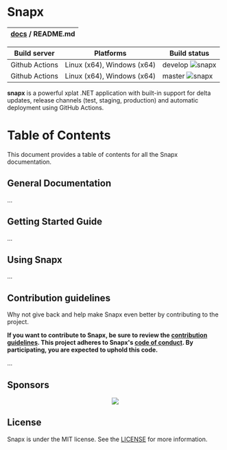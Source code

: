 # Snapx 

| [docs](.) / README.md |
|:---|

| Build server | Platforms | Build status |
|--------------|----------|--------------|
| Github Actions | Linux (x64), Windows (x64) | develop ![snapx](https://github.com/fintermobilityas/snapx/workflows/snapx/badge.svg?branch=master) |
| Github Actions | Linux (x64), Windows (x64) | master ![snapx](https://github.com/fintermobilityas/snapx/workflows/snapx/badge.svg?branch=develop) |

**snapx** is a powerful xplat .NET application with built-in support for delta updates, release channels (test, staging, production) and automatic deployment using GitHub Actions. 

# Table of Contents

This document provides a table of contents for all the Snapx documentation.

## General Documentation

...

## Getting Started Guide

...

## Using Snapx

...

## Contribution guidelines

Why not give back and help make Snapx even better by contributing to the project.

**If you want to contribute to Snapx, be sure to review the [contribution
guidelines](CONTRIBUTING.md). This project adheres to Snapx's
[code of conduct](CODE_OF_CONDUCT.md). By participating, you are expected to
uphold this code.**

...

## Sponsors
<p align="center">
<a href="https://www.finterjobs.com" target="_blank"><img src="https://static.wixstatic.com/media/49c5ac_e5c089f7be224d6e92eb3f2f5edc3535~mv2.png/v1/crop/x_173,y_545,w_938,h_425/fill/w_189,h_87,al_c,q_85,usm_0.66_1.00_0.01/Finter%20Mobility%20AS%20gjennomsiktig%20bakgrun.webp"></a>
</p>

## License
Snapx is under the MIT license. See the [LICENSE](LICENSE.md) for more information.
